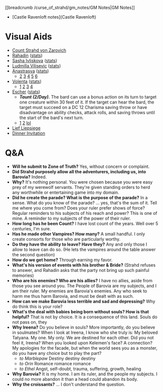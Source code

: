 [[breadcrumb /curse_of_strahd/gm_notes/GM Notes|GM Notes]]

<script type="module">
    import { init_links } from "/js/common/visual_aid_backend.js";
    init_links();
</script>

* [Castle Ravenloft notes](Castle Ravenloft)

# Visual Aids

* [Count Strahd von Zarovich](^curse_of_strahd/strahd_6.jpg)
* [Rahadin](^curse_of_strahd/Rahadin.png) ([stats](https://5e.tools/bestiary.html#rahadin_cos))
* [Sasha Ivliskova](^curse_of_strahd/sasha_ivliskova.png) ([stats](https://5e.tools/bestiary.html#vampire%20spawn_mm))
* [Ludmilla Vilisevic](^curse_of_strahd/ludmilla_vilisevic.jpg) ([stats](https://i.imgur.com/2wAjyLe.png))
* [Anastrasya](^curse_of_strahd/anastrasya.jpg) ([stats](https://i.imgur.com/wQ76Gx8.png))
  * [2](^curse_of_strahd/anastrasya_2.jpg) [3](^curse_of_strahd/anastrasya_3.jpg) [4](^curse_of_strahd/anastrasya_rude.jpg) [5](^curse_of_strahd/anastrasya_smile.jpg) [6](^curse_of_strahd/anastrasya_angry.jpg)
* [Volenta](^curse_of_strahd/volenta.jpg) ([stats](https://i.imgur.com/VPtDgcC.png))
  * [1](^curse_of_strahd/volenta_mask_off.jpg) [2](^curse_of_strahd/volenta_makeup.png) [3](^curse_of_strahd/volenta_hot.jpg) [4](^curse_of_strahd/volenta_creepy.jpg)
* [Escher](^curse_of_strahd/escher_1.png) ([stats](https://i.imgur.com/yLzaDiO.png))
  * ***Taunt (2/Day).*** The bard can use a bonus action on its turn to target one creature within 30 feet of it. If the target can hear the bard, the target must succeed on a DC 12 Charisma saving throw or have disadvantage on ability checks, attack rolls, and saving throws until the start of the bard's next turn.
  * [1](^curse_of_strahd/escher_1.jpg) [2](^curse_of_strahd/escher_2.jpg) [lol](^curse_of_strahd/escher_lol.jpg)
* [Lief Liepsiege](^curse_of_strahd/lief_liepsiege.png)
* [Dinner Invitation](^curse_of_strahd/dinner_invitation.jpg)

# Q&A

* **Will he submit to Zone of Truth?** Yes, without concern or complaint.
* **Did Strahd purposely allow all the adventurers, including us, into Barovia?** Indeed.
* **Why?** It's nothing personal. You were chosen because you were easy prey of my werewolf servants. They're given standing orders to herd any worthwhile or entertaining game into my domain.
* **Did he create the parade? What is the purpose of the parade?** In a sense. What do you know of the parade? ... yes, that's the sum of it. Tell me where you come from? Does your ruler prefer shows of force? Regular reminders to his subjects of his reach and power? This is one of mine. A reminder to my subjects of the power of their ruler.
* **How long has he been Count?** I have lost count of the years. Well over 5 centuries, I'm sure.
* **Has he made other Vampires? How many?** A small handful. I only create consorts for those who are particularly worthy.
* **Do they have the ability to leave? Have they?** Any and only those I allow to leave can do so. (He lets the vampires around the table answer the second question)
* **How do we get home?** Through earning my favor.
* **What's his version of events with his brother & Bride?** (Strahd refuses to answer, and Rahadin asks that the party not bring up such painful memories)
* **Who are his enemies? Who are his allies?** I have no allies, aside from those you see around you. The People of Barovia are my subjects, and I am their ruler. My enemies are Barovia's enemies. Any who seek to harm me thus harm Barovia, and must be dealt with as such.
* **How can we make Barovia less terrible and sad and depressing?** Why do think this is your role?
* **What's the deal with babies being born without souls? How is that helpful?** That is not by choice. It is a consequence of this land. Souls do not pass on, they 
* **Why Ireena?** Do you believe in souls? More importantly, do you believe in soulmates? When I look at Ireena, I know who she truly is: My beloved Tatyana. My one. My only. We are destined for each other. Did you not feel it, Ireena? When you looked upon Kelemen's face? A connection? My apologies for the facade, but when the world sees you as a monster, do you have any choice but to play the part?
  * *to Marblepaw* Destiny destiny destiny
  * *to Orin* Romance romance romance
  * *to Ethel* Angst, self-doubt, trauma, suffering, growth, healing
* **Why Barovia?** It is my home. I am its ruler, and the people my subjects. I could no more abandon it than a head could abandon its body.
* **Why the croissants?** ... I don't understand the question.
